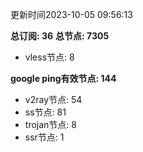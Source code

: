 更新时间2023-10-05 09:56:13

**总订阅: 36**
**总节点: 7305**
- vless节点: 8

**google ping有效节点: 144**
- v2ray节点: 54
- ss节点: 81
- trojan节点: 8
- ssr节点: 1
